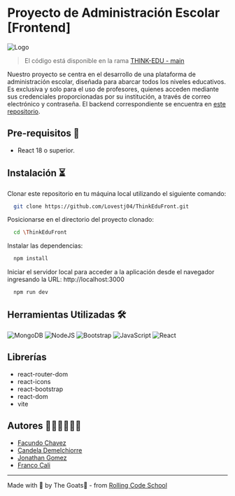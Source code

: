 # Proyecto de Administración Escolar [Frontend]
![Logo](../THINK-EDU/src/img/BannerThinkEdu.png)

> El código está disponible en la rama [THINK-EDU - main](https://github.com/Lovestj04/ThinkEduFront/tree/main)

Nuestro proyecto se centra en el desarrollo de una plataforma de administración escolar, diseñada para abarcar todos los niveles educativos. Es exclusiva  y solo para el uso de profesores, quienes acceden mediante sus credenciales proporcionadas por su institución, a través de correo electrónico y contraseña. El backend correspondiente se encuentra en [este repositorio](https://github.com/Facuprogram/THINK-EDU).

## Pre-requisitos 📌
- React 18 o superior.

## Instalación ⏳
Clonar este repositorio en tu máquina local utilizando el siguiente comando:

```bash
  git clone https://github.com/Lovestj04/ThinkEduFront.git
```

Posicionarse en el directorio del proyecto clonado:

```bash
  cd \ThinkEduFront
```

Instalar las dependencias:

```bash
  npm install
```

Iniciar el servidor local para acceder a la aplicación desde el navegador ingresando la URL: http://localhost:3000

```bash
  npm run dev
```

## Herramientas Utilizadas 🛠️
![MongoDB](https://img.shields.io/badge/MongoDB-%2300684A)
![NodeJS](https://img.shields.io/badge/NodeJS-%2368A063)
![Bootstrap](https://img.shields.io/badge/Bootstrap-563D7C?style=for-the-badge&logo=bootstrap&logoColor=white)
![JavaScript](https://img.shields.io/badge/JavaScript-323330?style=for-the-badge&logo=javascript&logoColor=F7DF1E)
![React](https://img.shields.io/badge/React-20232A?style=for-the-badge&logo=react&logoColor=61DAFB)

## Librerías
- react-router-dom
- react-icons
- react-bootstrap
- react-dom
- vite

## Autores 👩🏻‍💻🧑🏻‍💻
- [Facundo Chavez](https://github.com/Facuprogram)
- [Candela Demelchiorre](https://github.com/dmlcande)
- [Jonathan Gomez](https://github.com/Lovestj04)
- [Franco Cali](https://github.com/heyfrank99)

---

Made with 🥚 by The Goats🐐 - from [Rolling Code School](https://rollingcodeschool.com/)
